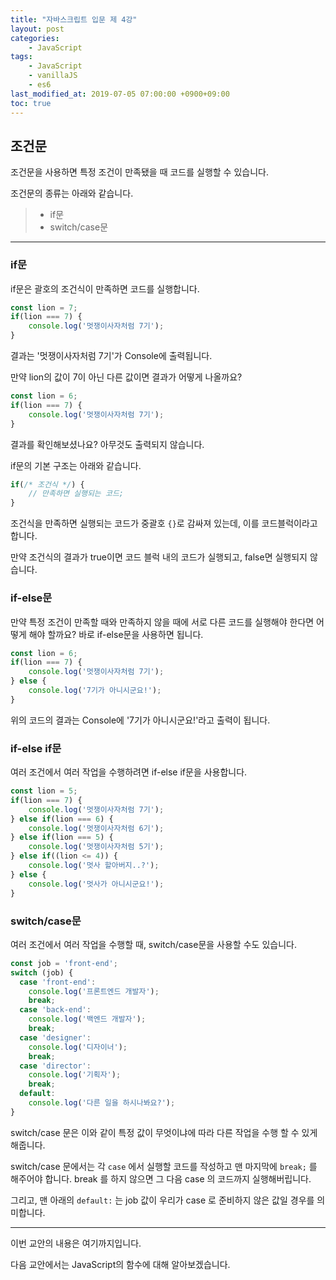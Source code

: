 ```yaml
---
title: "자바스크립트 입문 제 4강"
layout: post
categories:
    - JavaScript
tags:
    - JavaScript
    - vanillaJS
    - es6
last_modified_at: 2019-07-05 07:00:00 +0900+09:00
toc: true
---
```


## 조건문

조건문을 사용하면 특정 조건이 만족됐을 때 코드를 실행할 수 있습니다.

조건문의 종류는 아래와 같습니다.

>* if문
>* switch/case문

---

### if문

if문은 괄호의 조건식이 만족하면 코드를 실행합니다.

~~~javascript
const lion = 7;
if(lion === 7) {
    console.log('멋쟁이사자처럼 7기');
}
~~~

결과는 '멋쟁이사자처럼 7기'가 Console에 출력됩니다.

만약 lion의 값이 7이 아닌 다른 값이면 결과가 어떻게 나올까요?

~~~javascript
const lion = 6;
if(lion === 7) {
    console.log('멋쟁이사자처럼 7기');
}
~~~

결과를 확인해보셨나요? 아무것도 출력되지 않습니다.

if문의 기본 구조는 아래와 같습니다.

~~~javascript
if(/* 조건식 */) {
    // 만족하면 실행되는 코드;
}
~~~

조건식을 만족하면 실행되는 코드가 중괄호 `{}`로 감싸져 있는데, 이를 코드블럭이라고 합니다.

만약 조건식의 결과가 true이면 코드 블럭 내의 코드가 실행되고, false면 실행되지 않습니다.

### if-else문

만약 특정 조건이 만족할 때와 만족하지 않을 때에 서로 다른 코드를 실행해야 한다면 어떻게 해야 할까요?
바로 if-else문을 사용하면 됩니다.

~~~javascript
const lion = 6;
if(lion === 7) {
    console.log('멋쟁이사자처럼 7기');
} else {
    console.log('7기가 아니시군요!');
}
~~~

위의 코드의 결과는 Console에 '7기가 아니시군요!'라고 출력이 됩니다.

### if-else if문

여러 조건에서 여러 작업을 수행하려면 if-else if문을 사용합니다.

~~~javascript
const lion = 5;
if(lion === 7) {
    console.log('멋쟁이사자처럼 7기');
} else if(lion === 6) {
    console.log('멋쟁이사자처럼 6기');
} else if(lion === 5) {
    console.log('멋쟁이사자처럼 5기');
} else if((lion <= 4)) {
    console.log('멋사 할아버지..?');
} else {
    console.log('멋사가 아니시군요!');
}
~~~

### switch/case문

여러 조건에서 여러 작업을 수행할 때, switch/case문을 사용할 수도 있습니다.

~~~javascript
const job = 'front-end';
switch (job) {
  case 'front-end':
    console.log('프론트엔드 개발자');
    break;
  case 'back-end':
    console.log('백엔드 개발자');
    break;
  case 'designer':
    console.log('디자이너');
    break;
  case 'director':
    console.log('기획자');
    break;  
  default:
    console.log('다른 일을 하시나봐요?');
}
~~~

switch/case 문은 이와 같이 특정 값이 무엇이냐에 따라 다른 작업을 수행 할 수 있게 해줍니다.

switch/case 문에서는 각 `case` 에서 실행할 코드를 작성하고 맨 마지막에 `break;` 를 해주어야 합니다. break 를 하지 않으면 그 다음 case 의 코드까지 실행해버립니다.

그리고, 맨 아래의 `default:` 는 job 값이 우리가 case 로 준비하지 않은 값일 경우를 의미합니다.

---

이번 교안의 내용은 여기까지입니다.

다음 교안에서는 JavaScript의 함수에 대해 알아보겠습니다.
